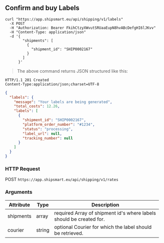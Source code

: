 ## Confirm and buy Labels

```shell
curl "https://app.shipsmart.eu/api/shipping/v1/labels"
  -X POST
  -H "Authorization: Bearer FkihCtzyXWvutSRUaaEupN8hvABcDefgHI6lJKvv"
  -H "Content-Type: application/json"
  -d '{
        "shipments": [
          {
            "shipment_id": "SHIP0002167"
          }
        ]
      }'
```

> The above command returns JSON structured like this:

```
HTTP/1.1 201 Created
Content-Type:application/json;charset=UTF-8
```

```json
{
  "labels": {
    "message": "Your labels are being generated",
    "total_costs": 12.26,
    "labels": [
      {
        "shipment_id": "SHIP0002167",
        "platform_order_number": "#1234",
        "status": "processing",
        "label_url": null,
        "tracking_number": null
      }
    ]
  }
}
```

### HTTP Request

<span class="http-verb post">POST</span> `https://app.shipsmart.eu/api/shipping/v1/rates`

### Arguments

Attribute | Type | Description
--------- | ----------- | ----------
shipments | <span class="type">array</span> | <span class="required">required</span> Array of shipment id's where labels should be created for.
courier | <span class="type">string</span> | <span class="optional">optional</span> Courier for which the label should be retrieved.
